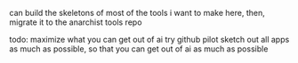  can build the skeletons of most of the tools i want to make here, then, migrate it to the anarchist tools repo

todo:
maximize what you can get out of ai
try github pilot
sketch out all apps as much as possible, so
that you can get out of ai as much as possible
